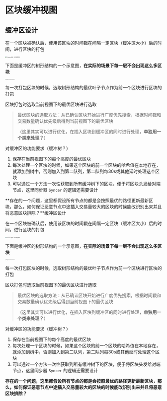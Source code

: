 # 区块缓冲视图

## 缓冲区设计

在一个区块被确认后，使用该区块的时间戳在间隔一定区块（缓冲区大小）后的时间，进行区块的打包

<img src="https://imgs.decision01.com/Chronos%20%E8%AE%BE%E8%AE%A1%20-%20%E5%8C%BA%E5%9D%97%E7%BC%93%E5%86%B2%E5%8C%BA.jpg" alt="Chronos 设计 - 区块缓冲区" style="zoom: 25%;" />

下面是缓冲区的树形结构的一个示意图，**在实际的场景下每一层不会出现这么多区块**

<img src="https://imgs.decision01.com/image-20230316000811659.png" alt="image-20230316000811659" style="zoom:15%;" />

每一次打包区块的时候，选取树形结构的最优叶子节点作为前一个区块进行区块的打包

区块打包时选取当前视图下的最优区块进行选取

> 最优区块的选取方法：从已确认区块开始进行广度优先搜索，根据时间戳和交易数量确认优先级后得到当前视图下的最优区块
>
> （这里其实可以进行优化，在插入区块到缓冲区的同时进行处理，**单独用一个类来处理？**）

对缓冲区的功能要求（缓冲树？）

1. 保存在当前视图下的每个高度的最优区块
2. 每次处理一个区块的时候，如果这个区块的前一个区块的哈希值在本地存在，就添加到树中，否则加入到第二队列，第二队列每30s或其他延时处理这个区块
3. 可以通过一个方法一次性获取到所有缓冲树下的区块，便于将区块头发给对端节点，这里同步器 `Syncer` 的逻辑还需要设计

**存在的一个问题，这里都假设所有节点的都是会按照最优的路径更新最新区块，那么，如何保证恶意节点中途插入交易量较大的区块的时候能改识别出来并且将恶意区块排除？**缓冲区设计

在一个区块被确认后，使用该区块的时间戳在间隔一定区块（缓冲区大小）后的时间，进行区块的打包

<img src="https://imgs.decision01.com/Chronos%20%E8%AE%BE%E8%AE%A1%20-%20%E5%8C%BA%E5%9D%97%E7%BC%93%E5%86%B2%E5%8C%BA.jpg" alt="Chronos 设计 - 区块缓冲区" style="zoom: 25%;" />

下面是缓冲区的树形结构的一个示意图，**在实际的场景下每一层不会出现这么多区块**

<img src="https://imgs.decision01.com/image-20230316000811659.png" alt="image-20230316000811659" style="zoom:15%;" />

每一次打包区块的时候，选取树形结构的最优叶子节点作为前一个区块进行区块的打包

区块打包时选取当前视图下的最优区块进行选取

> 最优区块的选取方法：从已确认区块开始进行广度优先搜索，根据时间戳和交易数量确认优先级后得到当前视图下的最优区块
>
> （这里其实可以进行优化，在插入区块到缓冲区的同时进行处理，**单独用一个类来处理？**）

对缓冲区的功能要求（缓冲树？）

1. 保存在当前视图下的每个高度的最优区块
2. 每次处理一个区块的时候，如果这个区块的前一个区块的哈希值在本地存在，就添加到树中，否则加入到第二队列，第二队列每30s或其他延时处理这个区块
3. 可以通过一个方法一次性获取到所有缓冲树下的区块，便于将区块头发给对端节点，这里同步器 `Syncer` 的逻辑还需要设计

**存在的一个问题，这里都假设所有节点的都是会按照最优的路径更新最新区块，那么，如何保证恶意节点中途插入交易量较大的区块的时候能改识别出来并且将恶意区块排除？**
